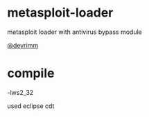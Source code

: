 # metasploit-loader
metasploit loader with antivirus bypass module


[@devrimm](https://www.github.com/devrimm)

# compile
-lws2_32

used eclipse cdt
